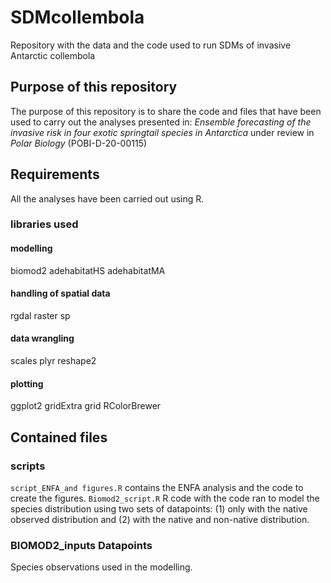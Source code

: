 # SDMcollembola
Repository with the data and the code used to run SDMs of invasive Antarctic collembola
## Purpose of this repository
The purpose of this repository is to share the code and files that have been used to carry out the analyses presented in: _Ensemble forecasting of the invasive risk in four exotic springtail species in Antarctica_ under review in _Polar Biology_ (POBI-D-20-00115)
## Requirements
All the analyses have been carried out using R.
### libraries used

#### modelling
biomod2
adehabitatHS
adehabitatMA

#### handling of spatial data
rgdal
raster
sp

#### data wrangling
scales
plyr
reshape2

#### plotting
ggplot2
gridExtra
grid
RColorBrewer
## Contained files
### scripts
`script_ENFA_and figures.R` contains the ENFA analysis and the code to create the figures.
`Biomod2_script.R` R code with the code ran to model the species distribution using two sets of datapoints: (1) only with the native observed distribution and (2) with the native and non-native distribution.
### BIOMOD2_inputs Datapoints
Species observations used in the modelling. 
